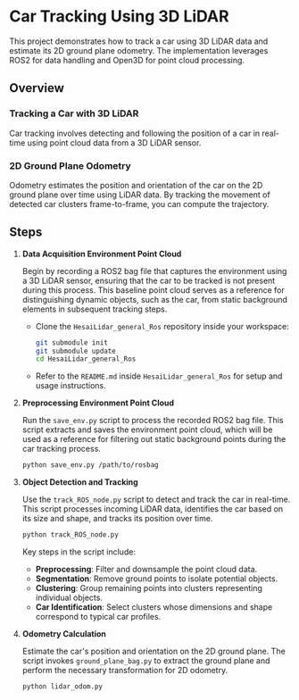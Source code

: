 # Car Tracking Using 3D LiDAR

This project demonstrates how to track a car using 3D LiDAR data and estimate its 2D ground plane odometry. The implementation leverages ROS2 for data handling and Open3D for point cloud processing.

## Overview

### Tracking a Car with 3D LiDAR

Car tracking involves detecting and following the position of a car in real-time using point cloud data from a 3D LiDAR sensor.

### 2D Ground Plane Odometry

Odometry estimates the position and orientation of the car on the 2D ground plane over time using LiDAR data. By tracking the movement of detected car clusters frame-to-frame, you can compute the trajectory.
## Steps

1. **Data Acquisition Environment Point Cloud**

    Begin by recording a ROS2 bag file that captures the environment using a 3D LiDAR sensor, ensuring that the car to be tracked is not present during this process. This baseline point cloud serves as a reference for distinguishing dynamic objects, such as the car, from static background elements in subsequent tracking steps.
    
    - Clone the `HesaiLidar_general_Ros` repository inside your workspace:
        ```bash      
        git submodule init
        git submodule update
        cd HesaiLidar_general_Ros
        ```
    - Refer to the `README.md` inside `HesaiLidar_general_Ros` for setup and usage instructions.

2. **Preprocessing Environment Point Cloud**

    Run the `save_env.py` script to process the recorded ROS2 bag file. This script extracts and saves the environment point cloud, which will be used as a reference for filtering out static background points during the car tracking process.
    
    ```bash
    python save_env.py /path/to/rosbag
    ```

3. **Object Detection and Tracking**

    Use the `track_ROS_node.py` script to detect and track the car in real-time. This script processes incoming LiDAR data, identifies the car based on its size and shape, and tracks its position over time.
    
    ```bash
    python track_ROS_node.py
    ```

    Key steps in the script include:

    - **Preprocessing**: Filter and downsample the point cloud data.
    - **Segmentation**: Remove ground points to isolate potential objects.
    - **Clustering**: Group remaining points into clusters representing individual objects.
    - **Car Identification**: Select clusters whose dimensions and shape correspond to typical car profiles.

4. **Odometry Calculation**

    Estimate the car's position and orientation on the 2D ground plane. The script invokes `ground_plane_bag.py` to extract the ground plane and perform the necessary transformation for 2D odometry.

    ```bash
    python lidar_odom.py
    ```

